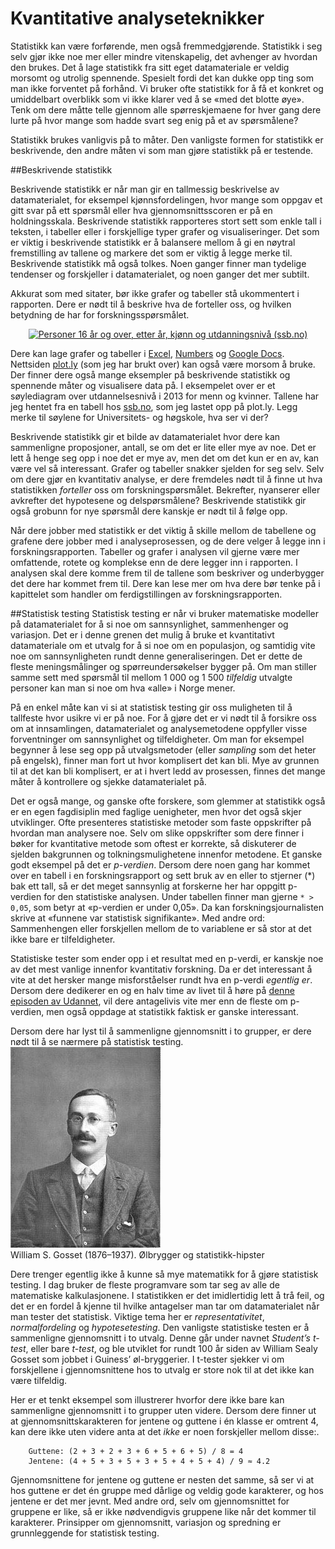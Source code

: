 # Kvantitative analyseteknikker

Statistikk kan være forførende, men også fremmedgjørende. Statistikk i seg selv gjør ikke noe mer eller mindre vitenskapelig, det avhenger av hvordan den brukes. Det å lage statistikk fra sitt eget datamateriale er veldig morsomt og utrolig spennende. Spesielt fordi det kan dukke opp ting som man ikke forventet på forhånd. Vi bruker ofte statistikk for å få et konkret og umiddelbart overblikk som vi ikke klarer ved å se «med det blotte øye». Tenk om dere måtte telle gjennom alle spørreskjemaene for hver gang dere lurte på hvor mange som hadde svart seg enig på et av spørsmålene?

<div class="boks">Statistikk brukes vanligvis på to måter. Den vanligste formen for statistikk er beskrivende, den andre måten vi som man gjøre statistikk på er testende. </div>

##Beskrivende statistikk

Beskrivende statistikk er når man gir en tallmessig beskrivelse av datamaterialet, for eksempel kjønnsfordelingen, hvor mange som oppgav et gitt svar på ett spørsmål eller hva gjennomsnittsscoren er på en holdningsskala. Beskrivende statistikk rapporteres stort sett som enkle tall i teksten, i tabeller eller i forskjellige typer grafer og visualiseringer. Det som er viktig i beskrivende statistikk er å balansere mellom å gi en nøytral fremstilling av tallene og markere det som er viktig å legge merke til. Beskrivende statistikk må også tolkes. Noen ganger finner man tydelige tendenser og forskjeller i datamaterialet, og noen ganger det mer subtilt.

Akkurat som med sitater, bør ikke grafer og tabeller stå ukommentert i rapporten. Dere er nødt til å beskrive hva de forteller oss, og hvilken betydning de har for forskningsspørsmålet.

<div>
    <a href="https://plot.ly/~kmelve/59/" target="_blank" title="Personer 16 år og over, etter år, kjønn og utdanningsnivå (ssb.no)" style="display: block; text-align: center;"><img src="https://plot.ly/~kmelve/59.png" alt="Personer 16 år og over, etter år, kjønn og utdanningsnivå (ssb.no)" style="max-width: 100%;width: 1309px;"  width="1309" onerror="this.onerror=null;this.src='https://plot.ly/404.png';" /></a>
    <script data-plotly="kmelve:59" src="https://plot.ly/embed.js" async></script>
</div>

Dere kan lage grafer og tabeller i [Excel][0978-0001], [Numbers][0978-0002] og [Google Docs][0978-0003]. Nettsiden [plot.ly](http://plot.ly) (som jeg har brukt over) kan også være morsom å bruke. Der finner dere også mange eksempler på beskrivende statistikk og spennende måter og visualisere data på. I eksempelet over er et søylediagram over utdannelsesnivå i 2013 for menn og kvinner. Tallene har jeg hentet fra en tabell hos [ssb.no](http://www.ssb.no/utdanning/statistikker/utniv/aar/2014-06-19?fane=tabell&sort=nummer&tabell=181262), som jeg lastet opp på plot.ly. Legg merke til søylene for Universitets- og høgskole, hva ser vi der?

Beskrivende statistikk gir et bilde av datamaterialet hvor dere kan sammenligne proposjoner, antall, se om det er lite eller mye av noe. Det er lett å henge seg opp i noe det er mye av, men det om det kun er en av, kan være vel så interessant. Grafer og tabeller snakker sjelden for seg selv. Selv om dere gjør en kvantitativ analyse, er dere fremdeles nødt til å finne ut hva statistikken *forteller* oss om forskningspørsmålet. Bekrefter, nyanserer eller avkrefter det hypotesene og delspørsmålene? Beskrivende statistikk gir også grobunn for nye spørsmål dere kanskje er nødt til å følge opp.

Når dere jobber med statistikk er det viktig å skille mellom de tabellene og grafene dere jobber med i analyseprosessen, og de dere velger å legge inn i forskningsrapporten. Tabeller og grafer i analysen vil gjerne være mer omfattende, rotete og komplekse enn de dere legger inn i rapporten. I analysen skal dere komme frem til de tallene som beskriver og underbygger det dere har kommet frem til. Dere kan lese mer om hva dere bør tenke på i kapittelet som handler om ferdigstillingen av forskningsrapporten.

##Statistisk testing
Statistisk testing er når vi bruker matematiske modeller på datamaterialet for å si noe om sannsynlighet, sammenhenger og variasjon. Det er i denne grenen det mulig å bruke et kvantitativt datamateriale om et utvalg for å si noe om en populasjon, og samtidig vite noe om sannsynligheten rundt denne generaliseringen. Det er dette de fleste meningsmålinger og spørreundersøkelser bygger på. Om man stiller samme sett med spørsmål til mellom 1 000 og 1 500 *tilfeldig* utvalgte personer kan man si noe om hva «alle» i Norge mener.

På en enkel måte kan vi si at statistisk testing gir oss muligheten til å tallfeste hvor usikre vi er på noe. For å gjøre det er vi nødt til å forsikre oss om at innsamlingen, datamaterialet og analysemetodene oppfyller visse forventninger om sannsynlighet og tilfeldigheter. Om man for eksempel begynner å lese seg opp på utvalgsmetoder (eller *sampling* som det heter på engelsk), finner man fort ut hvor komplisert det kan bli. Mye av grunnen til at det kan bli komplisert, er at i hvert ledd av prosessen, finnes det mange måter å kontrollere og sjekke datamaterialet på.

Det er også mange, og ganske ofte forskere, som glemmer at statistikk også er en egen fagdisiplin med faglige uenigheter, men hvor det også skjer utviklinger. Ofte presenteres statistiske metoder som faste oppskrifter på hvordan man analysere noe. Selv om slike oppskrifter som dere finner i bøker for kvantitative metode som oftest er korrekte, så diskuterer de sjelden bakgrunnen og tolkningsmulighetene innenfor metodene. Et ganske godt eksempel på det er *p-verdien*. Dersom dere noen gang har kommet over en tabell i en forskningsrapport og sett bruk av en eller to stjerner (\*) bak ett tall, så er det meget sannsynlig at forskerne her har oppgitt p-verdien for den statistiske analysen. Under tabellen finner man gjerne `* > 0,05`, som betyr at «p-verdien er under 0,05». Da kan forskningsjournalisten skrive at «funnene var statistisk signifikante». Med andre ord: Sammenhengen eller forskjellen mellom de to variablene er så stor at det ikke bare er tilfeldigheter.

Statistiske tester som ender opp i et resultat med en p-verdi, er kanskje noe av det mest vanlige innenfor kvantitativ forskning. Da er det interessant å vite at det hersker mange misforståelser rundt hva en p-verdi *egentlig er*. Dersom dere dedikerer en og en halv time av livet til å høre på [denne episoden av Udannet](http://u-dan.net/udannet/2014/5/18/p-verdien-gjest-ystein-haaland), vil dere antagelivis vite mer enn de fleste om p-verdien, men også oppdage at statistikk faktisk er ganske interessant.

<div class="boks">
Dersom dere har lyst til å sammenligne gjennomsnitt i to grupper, er dere nødt til å se nærmere på statistisk testing.
</div>

<div class="caption right small">
	<img src="../images/gosset.jpeg" alt="Bilde av William Gosset" />
	<div class="caption-text">William S. Gosset (1876–1937). Ølbrygger og statistikk-hipster
	</div>
</div>

Dere trenger egentlig ikke å kunne så mye matematikk for å gjøre statistisk testing. I dag bruker de fleste programvare som tar seg av alle de matematiske kalkulasjonene. I statistikken er det imidlertidig lett å trå feil, og det er en fordel å kjenne til hvilke antagelser man tar om datamaterialet når man tester det statistisk. Viktige tema her er *representativitet*, *normalfordeling* og *hypotesetesting*.  Den vanligste statistiske testen er å sammenligne gjennomsnitt i to utvalg. Denne går under navnet *Student’s t-test*, eller bare *t-test*, og ble utviklet for rundt 100 år siden av William Sealy Gosset som jobbet i Guiness’ øl-bryggerier. I t-tester sjekker vi om forskjellene i gjennomsnittene hos to utvalg er store nok til at det ikke kan være tilfeldig.

Her er et tenkt eksempel som illustrerer hvorfor dere ikke bare kan sammenligne gjennomsnitt i to grupper uten videre. Dersom dere finner ut at gjennomsnittskarakteren for jentene og guttene i én klasse er omtrent 4, kan dere ikke uten videre anta at det *ikke* er noen forskjeller mellom disse:.

		Guttene: (2 + 3 + 2 + 3 + 6 + 5 + 6 + 5) / 8 = 4
		Jentene: (4 + 5 + 3 + 5 + 3 + 5 + 4 + 5 + 4) / 9 ≈ 4.2

Gjennomsnittene for jentene og guttene er nesten det samme, så ser vi at hos guttene er det én gruppe med dårlige og veldig gode karakterer, og hos jentene er det mer jevnt. Med andre ord, selv om gjennomsnittet for gruppene er like, så er ikke nødvendigvis gruppene like når det kommer til karakterer. Prinsipper om gjennomsnitt, variasjon og spredning er grunnleggende for statistisk testing.

[0978-0001]: http://products.office.com/en-us/excel
[0978-0002]: https://www.apple.com/mac/numbers/
[0978-0003]: https://itunes.apple.com/us/app/google-sheets/id842849113?mt=8

